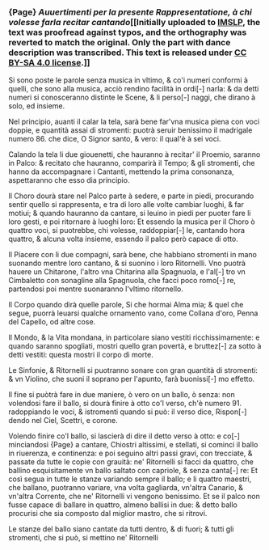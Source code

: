 ### {Page} _Auuertimenti per la presente Rappresentatione, à chi volesse farla recitar cantando_[[Initially uploaded to [IMSLP](https://imslp.org/wiki/Rappresentatione_di_Anima_e_di_Corpo_(Cavalieri,_Emilio_de')), the text was proofread against typos, and the orthography was reverted to match the original. Only the part with dance description was transcribed. This text is released under [CC BY-SA 4.0 license](https://creativecommons.org/licenses/by-sa/4.0/).]]

Si sono poste le parole senza musica in vltimo, & co'i numeri conformi
à quelli, che sono alla musica, acciò rendino facilità in ordi[-]
narla: & da detti numeri si conosceranno distinte le Scene, & li perso[-]
naggi, che dirano à solo, ed insieme.

Nel principio, auanti il calar la tela, sarà bene far'vna musica piena
con voci doppie, e quantità assai di stromenti: puotrà seruir benissimo il
madrigale numero 86. che dice, O Signor santo, & vero: il qual'è
à sei voci.

Calando la tela li due giouenetti, che hauranno à recitar' il Proemio,
saranno in Palco: & recitato che hauranno, comparirà il Tempo;
& gli stromenti, che hanno da accompagnare i Cantanti, mettendo la
prima consonanza, aspettaranno che esso dia principio.

Il Choro dourà stare nel Palco parte à sedere, e parte in piedi, procurando
sentir quello si rappresenta, e tra di loro alle volte cambiar
luoghi, & far motiui; & quando hauranno da cantare, si leuino in piedi
per puoter fare li loro gesti, e poi ritornare à luoghi loro: Et essendo la
musica per il Choro ò quattro voci, si puotrebbe, chi volesse, raddoppiar[-]
le, cantando hora quattro, & alcuna volta insieme, essendo il palco però
capace di otto.

Il Piacere con li due compagni, sarà bene, che habbiano stromenti in
mano suonando mentre loro cantano, & si suonino i loro Ritornelli. Vno
puotrà hauere un Chitarone, l'altro vna Chitarina alla Spagnuola, e l'al[-]
tro vn Cimbaletto con sonagline alla Spagnuola, che facci poco romo[-]
re, partendosi poi mentre suonaranno l'vltimo ritornello.

Il Corpo quando dirà quelle parole, Si che hormai Alma mia; & quel
che segue, puorrà leuarsi qualche ornamento vano, come Collana d'oro,
Penna del Capello, od altre cose.

Il Mondo, & la Vita mondana, in particolare siano vestiti ricchissimamente:
e quando saranno spogliati, mostri quello gran povertà, e bruttez[-]
za sotto à detti vestiti: questa mostri il corpo di morte.

Le Sinfonie, & Ritornelli si puotranno sonare con gran quantità di
stromenti: & vn Violino, che suoni il soprano per l'apunto, farà buonissi[-]
mo effetto.

Il fine si puòtrà fare in due maniere, ò vero on un ballo, ò senza: non
volendosi fare il ballo, si dourà finire à otto co'l verso, ch'è numero 91.
radoppiando le voci, & istromenti quando si può: il verso dice, Rispon[-]
dendo nel Ciel, Scettri, e corone.

Volendo finire co'l ballo, si lascierà di dire il detto verso à otto: e co[-]
minciandosi {Page} a cantare, Chiostri altissimi, e stellati, si cominci il ballo in
riuerenza, e continenza: e poi seguino altri passi gravi, con trecciate, &
passate da tutte le copie con grauità: ne' Ritornelli si facci da quattro,
che ballino esquisitamente vn ballo saltato con capriole, & senza canta[-]
re: Et così segua in tutte le stanze variando sempre il ballo; e li quattro
maestri, che ballano, puotranno variare, vna volta gagliarda, vn'altra Canario,
& vn'altra Corrente, che ne' Ritornelli vi vengono benissimo.
Et se il palco non fusse capace di ballare in quattro, almeno ballisi in due:
& detto ballo procurisi che sia composto dal miglior mastro, che si
ritrovi.

Le stanze del ballo siano cantate da tutti dentro, & di fuori; & tutti gli
stromenti, che si può, si mettino ne' Ritornelli
